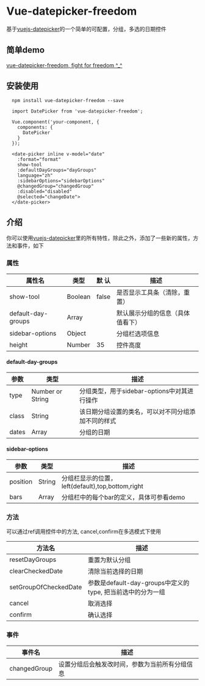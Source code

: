 # Vue-datepicker-freedom
基于[vuejs-datepicker](https://github.com/charliekassel/vuejs-datepicker)的一个简单的可配置，分组，多选的日期控件

## 简单demo

[vue-datepicker-freedom, fight for freedom ^_^](https://showjoy.github.io/vue-datepicker-freedom/#/markdown)

## 安装使用
```
  npm install vue-datepicker-freedom --save
```
```
  import DatePicker from 'vue-datepicker-freedom';

  Vue.component('your-component, {
    components: {
      DatePicker
    }
  });
```
```
  <date-picker inline v-model="date"
    :format="format"
    show-tool
    :defaultDayGroups="dayGroups"
    language="zh"
    :sidebarOptions="sidebarOptions"
    @changedGroup="changedGroup"
    :disabled="disabled"
    @selected="changeDate">
  </date-picker>
```

## 介绍
  你可以使用[vuejs-datepicker](https://github.com/charliekassel/vuejs-datepicker)里的所有特性，除此之外，添加了一些新的属性，方法和事件，如下

### 属性
| 属性名              | 类型       | 默 认   | 描述                       |
| ------------------ | --------- | ------  | ------------------------- | 
| show-tool          | Boolean   | false   | 是否显示工具条（清除，重置）   |
| default-day-groups | Array     |         | 默认展示分组的信息（具体值看下）|
| sidebar-options    | Object    |         | 分组栏选项信息               |
| height             | Number    | 35      | 控件高度                    |


#### default-day-groups
| 参数               | 类型              | 描述                                       |
| ----------------  | ----------------- | ----------------------------------------- | 
| type              | Number or String  |    分组类型，用于sidebar-options中对其进行操作 |
| class             | String            | 该日期分组设置的类名，可以对不同分组添加不同的样式 |
| dates             | Array<Date or timestamp>    |        分组的日期                  |

#### sidebar-options
| 参数               | 类型           | 描述                                       |
| ----------------  | -------------- | ----------------------------------------- | 
| position          | String         | 分组栏显示的位置，left(default),top,bottom,right |
| bars             | Array           | 分组栏中的每个bar的定义，具体可参看demo         |

### 方法
可以通过ref调用控件中的方法, cancel,confirm在多选模式下使用

| 方法名              | 描述                     |
| ------------------ | ----------------------- | 
| resetDayGroups     | 重置为默认分组             |
| clearCheckedDate   |  清除当前选择的日期         |
| setGroupOfCheckedDate | 参数是default-day-groups中定义的type, 把当前选中的分为一组 |
| cancel             |  取消选择                 |
| confirm             |  确认选择                 |

### 事件
| 事件名              | 描述                                    |
| ------------------ | -------------------------------------- | 
| changedGroup       | 设置分组后会触发改时间，参数为当前所有分组信息 |
